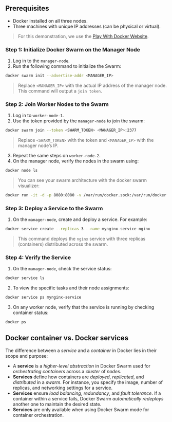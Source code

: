 ## Prerequisites
- Docker installed on all three nodes.
- Three machines with unique IP addresses (can be physical or virtual).

> For this demonstration, we use the [Play With Docker Website](https://labs.play-with-docker.com/).

### Step 1: Initialize Docker Swarm on the Manager Node
1. Log in to the `manager-node`.
2. Run the following command to initialize the Swarm:
```bash
docker swarm init --advertise-addr <MANAGER_IP>
```

>Replace `<MANAGER_IP>` with the actual IP address of the manager node. This command will output a `join token`.


### Step 2: Join Worker Nodes to the Swarm
1. Log in to `worker-node-1`.
2. Use the token provided by the `manager-node` to join the swarm:
```bash
docker swarm join --token <SWARM_TOKEN> <MANAGER_IP>:2377
```

>Replace `<SWARM_TOKEN>` with the token and `<MANAGER_IP>` with the manager node’s IP.

3. Repeat the same steps on `worker-node-2`.
4. On the manager node, verify the nodes in the swarm using:
```bash
docker node ls
```

>You can see your swarm architecture with the docker swarm visualizer:
```bash
docker run -it -d -p 8080:8080 -v /var/run/docker.sock:/var/run/docker.sock dockersamples/visualizer
```
### Step 3: Deploy a Service to the Swarm
1. On the `manager-node`, create and deploy a service. For example:  
```bash
docker service create --replicas 3 --name mynginx-service nginx
```

>This command deploys the `nginx` service with three replicas (containers) distributed across the swarm.

### Step 4: Verify the Service
1. On the `manager-node`, check the service status:    
```bash
docker service ls
```
    
2. To view the specific tasks and their node assignments:
```bash
docker service ps mynginx-service
```
    
3. On any worker node, verify that the service is running by checking container status:
```bash
docker ps    
```


## Docker container vs. Docker services
The difference between a *service* and a *container* in Docker lies in their scope and purpose:

- A **service** is a *higher-level abstraction* in Docker Swarm used for *orchestrating containers* across a *cluster* of *nodes*.
- **Services** define how containers are *deployed*, *replicated*, and *distributed* in a *swarm*. For instance, you specify the image, number of replicas, and networking settings for a service.
- **Services** ensure *load balancing*, *redundancy*, and *fault tolerance*. If a container within a service fails, Docker Swarm *automatically* *redeploys* another one to maintain the desired state.
- **Services** are only available when using Docker Swarm mode for container orchestration.
